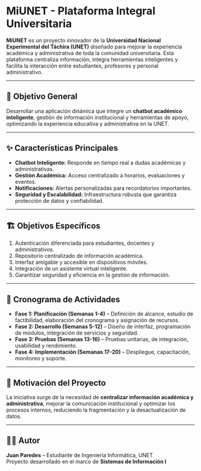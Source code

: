 # MiUNET - Plataforma Integral Universitaria

**MiUNET** es un proyecto innovador de la **Universidad Nacional Experimental del Táchira (UNET)** diseñado para mejorar la experiencia académica y administrativa de toda la comunidad universitaria. Esta plataforma centraliza información, integra herramientas inteligentes y facilita la interacción entre estudiantes, profesores y personal administrativo.

---

## 🎯 Objetivo General

Desarrollar una aplicación dinámica que integre un **chatbot académico inteligente**, gestión de información institucional y herramientas de apoyo, optimizando la experiencia educativa y administrativa en la UNET.

---

## ✨ Características Principales

- **Chatbot Inteligente:** Responde en tiempo real a dudas académicas y administrativas.  
- **Gestión Académica:** Acceso centralizado a horarios, evaluaciones y eventos.  
- **Notificaciones:** Alertas personalizadas para recordatorios importantes.  
- **Seguridad y Escalabilidad:** Infraestructura robusta que garantiza protección de datos y confiabilidad.

---

## 🏗 Objetivos Específicos

1. Autenticación diferenciada para estudiantes, docentes y administrativos.  
2. Repositorio centralizado de información académica.  
3. Interfaz amigable y accesible en dispositivos móviles.  
4. Integración de un asistente virtual inteligente.  
5. Garantizar seguridad y eficiencia en la gestión de información.

---

## 📅 Cronograma de Actividades

- **Fase 1: Planificación (Semanas 1-4)** – Definición de alcance, estudio de factibilidad, elaboración del cronograma y asignación de recursos.  
- **Fase 2: Desarrollo (Semanas 5-12)** – Diseño de interfaz, programación de módulos, integración de servicios y seguridad.  
- **Fase 3: Pruebas (Semanas 13-16)** – Pruebas unitarias, de integración, usabilidad y rendimiento.  
- **Fase 4: Implementación (Semanas 17-20)** – Despliegue, capacitación, monitoreo y soporte.

---

## 🏫 Motivación del Proyecto

La iniciativa surge de la necesidad de **centralizar información académica y administrativa**, mejorar la comunicación institucional y optimizar los procesos internos, reduciendo la fragmentación y la desactualización de datos.

---

## 👨‍💻 Autor

**Juan Paredes** – Estudiante de Ingeniería Informática, UNET  
Proyecto desarrollado en el marco de **Sistemas de Información I**
